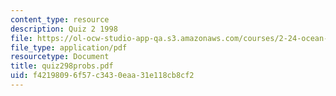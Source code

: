 ```yaml
---
content_type: resource
description: Quiz 2 1998
file: https://ol-ocw-studio-app-qa.s3.amazonaws.com/courses/2-24-ocean-wave-interaction-with-ships-and-offshore-energy-systems-13-022-spring-2002/f42198096f57c3430eaa31e118cb8cf2_quiz298probs.pdf
file_type: application/pdf
resourcetype: Document
title: quiz298probs.pdf
uid: f4219809-6f57-c343-0eaa-31e118cb8cf2
---
```

